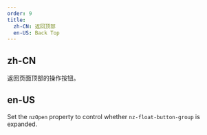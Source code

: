 ```yaml
---
order: 9
title:
  zh-CN: 返回顶部
  en-US: Back Top
---
```


## zh-CN

返回页面顶部的操作按钮。

## en-US

Set the `nzOpen` property to control whether `nz-float-button-group` is expanded.

